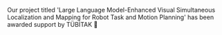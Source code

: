 Our project titled 'Large Language Model-Enhanced Visual Simultaneous Localization and Mapping for Robot Task and Motion Planning' has been awarded support by TÜBİTAK :robot: